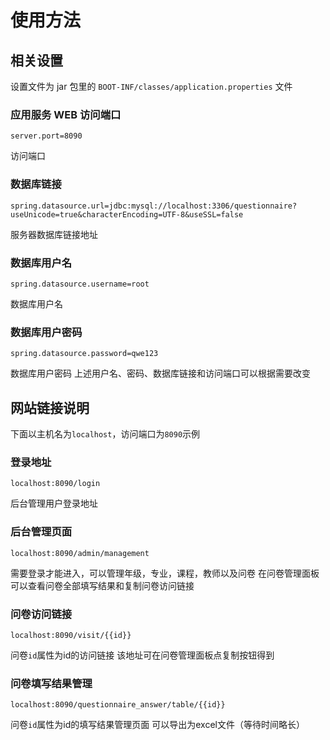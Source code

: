 # 使用方法
## 相关设置
设置文件为 jar 包里的 `BOOT-INF/classes/application.properties` 文件
### 应用服务 WEB 访问端口
```properties
server.port=8090
```
访问端口
### 数据库链接
```properties
spring.datasource.url=jdbc:mysql://localhost:3306/questionnaire?useUnicode=true&characterEncoding=UTF-8&useSSL=false
```
服务器数据库链接地址
### 数据库用户名
```properties
spring.datasource.username=root
```
数据库用户名
### 数据库用户密码
```properties
spring.datasource.password=qwe123
```
数据库用户密码
上述用户名、密码、数据库链接和访问端口可以根据需要改变
## 网站链接说明
下面以主机名为`localhost`，访问端口为`8090`示例
### 登录地址
```http request
localhost:8090/login
```
后台管理用户登录地址
### 后台管理页面
```http request
localhost:8090/admin/management
```
需要登录才能进入，可以管理年级，专业，课程，教师以及问卷
在问卷管理面板可以查看问卷全部填写结果和复制问卷访问链接
### 问卷访问链接
```http request
localhost:8090/visit/{{id}}
```
问卷`id`属性为id的访问链接
该地址可在问卷管理面板点复制按钮得到
### 问卷填写结果管理
```http request
localhost:8090/questionnaire_answer/table/{{id}}
```
问卷`id`属性为id的填写结果管理页面
可以导出为excel文件（等待时间略长）